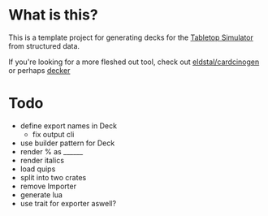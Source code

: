 # What is this?

This is a template project for generating decks for the [Tabletop Simulator](https://tabletopsimulator.com) from structured data.

If you're looking for a more fleshed out tool, check out [eldstal/cardcinogen](https://github.com/eldstal/cardcinogen) or perhaps [decker](https://splizard.com/magic/decker)

# Todo

- define export names in Deck
  - fix output cli
- use builder pattern for Deck
- render % as ______
 - render italics
- load quips
- split into two crates
 - remove Importer
- generate lua
- use trait for exporter aswell?